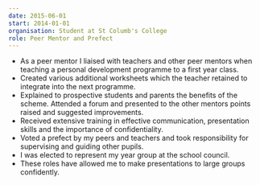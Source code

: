 ```yaml
---
date: 2015-06-01
start: 2014-01-01
organisation: Student at St Columb's College
role: Peer Mentor and Prefect
---
```

- As a peer mentor I liaised with teachers and other peer mentors when teaching a personal development programme to a first year class.
- Created various additional worksheets which the teacher retained to integrate into the next programme.
- Explained to prospective students and parents the benefits of the scheme. Attended a forum and presented to the other mentors points raised and suggested improvements.
- Received extensive training in effective communication, presentation skills and the importance of confidentiality.
- Voted a prefect by my peers and teachers and took responsibility for supervising and guiding other pupils.
- I was elected to represent my year group at the school council.
- These roles have allowed me to make presentations to large groups confidently.

